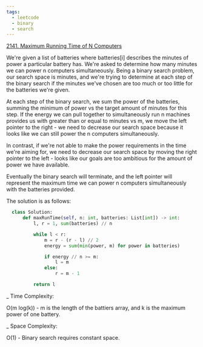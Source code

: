 ```yaml
---
tags:
  - leetcode
  - binary
  - search
---
```


<a href="https://leetcode.com/problems/maximum-running-time-of-n-computers/">
2141. Maximum Running Time of N Computers</a>

We're given a list of batteries where batteries[i] describes the minutes of
power a particular battery has. We're asked to determine how many minutes we can
power n computers simultaneously. Being a binary search problem, our search
space is minutes, and we're trying to determine at each step of the binary
search if the minutes we've chosen are too much or too little for the batteries
we're given.

At each step of the binary search, we sum the power of the batteries, summing
the minimum of power vs the target amount of minutes for this step. If the
energy we can pull together to simultaneously run n machines provides us with
greater than or equal to minutes vs m, we move the left pointer to the right -
we need to decrease our search space because it looks like we can still power
the n computers simultaneously.

In contrast, if we're not able to make the power requirements in the time we're
aiming for, we need to decrease our search space by moving the right pointer to
the left - looks like our goals are too ambitious for the amount of power we
have available.

Eventually the binary search will terminate, and the left pointer will represent
the maximum time we can power n computers simultaneously with the batteries
provided.

The solution is as follows:

```python
  class Solution:
      def maxRunTime(self, n: int, batteries: List[int]) -> int:
          l, r = 1, sum(batteries) // n

          while l < r:
              m = r - (r - l) // 2
              energy = sum(min(power, m) for power in batteries)

              if energy // n >= m:
                  l = m
              else:
                  r = m - 1

          return l
```

\_ Time Complexity:

O(m log(k)) - m is the length of the battiers array, and k is the maximum power
of one battery.

\_ Space Complexity:

O(1) - Binary search requires constant space.
